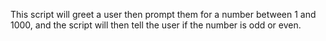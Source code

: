 This script will greet a user then prompt them for a number
between 1 and 1000, and the script will then tell the user
if the number is odd or even.
